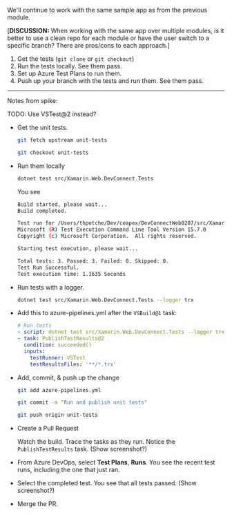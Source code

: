 We'll continue to work with the same sample app as from the previous module.

[**DISCUSSION:** When working with the same app over multiple modules, is it better to use a clean repo for each module or have the user switch to a specific branch? There are pros/cons to each approach.]

1. Get the tests (`git clone` or `git checkout`)
1. Run the tests locally. See them pass.
1. Set up Azure Test Plans to run them.
1. Push up your branch with the tests and run them. See them pass.

----- 

Notes from spike:

TODO: Use VSTest@2 instead?

- Get the unit tests.

    ```bash
    git fetch upstream unit-tests
    ```

    ```bash
    git checkout unit-tests
    ```

- Run them locally

    ```bash
    dotnet test src/Xamarin.Web.DevConnect.Tests
    ```

    You see

    ```bash
    Build started, please wait...
    Build completed.

    Test run for /Users/thpetche/Dev/ceapex/DevConnectWeb0207/src/Xamarin.Web.DevConnect.Tests/bin/Debug/netcoreapp2.0/Xamarin.Web.DevConnect.Tests.dll(.NETCoreApp,Version=v2.0)
    Microsoft (R) Test Execution Command Line Tool Version 15.7.0
    Copyright (c) Microsoft Corporation.  All rights reserved.

    Starting test execution, please wait...

    Total tests: 3. Passed: 3. Failed: 0. Skipped: 0.
    Test Run Successful.
    Test execution time: 1.1635 Seconds
    ```

- Run tests with a logger.

    ```bash
    dotnet test src/Xamarin.Web.DevConnect.Tests --logger trx
    ```

- Add this to azure-pipelines.yml after the `VSBuild@1` task:

    ```yml
    # Run tests
    - script: dotnet test src/Xamarin.Web.DevConnect.Tests --logger trx
    - task: PublishTestResults@2
      condition: succeeded()
      inputs:
        testRunner: VSTest
        testResultsFiles: '**/*.trx'
    ```

- Add, commit, & push up the change

    ```bash
    git add azure-pipelines.yml
    ```

    ```bash
    git commit -m "Run and publish unit tests"
    ```

    ```bash
    git push origin unit-tests
    ```

- Create a Pull Request

    Watch the build. Trace the tasks as they run. Notice the `PublishTestResults` task. (Show screenshot?)

- From Azure DevOps, select **Test Plans**, **Runs**. You see the recent test runs, including the one that just ran.
-  Select the completed test. You see that all tests passed. (Show screenshot?)

- Merge the PR.